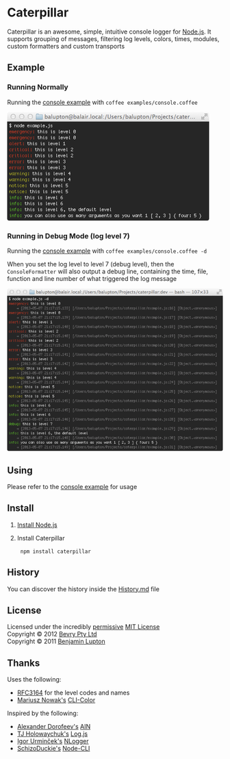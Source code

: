 # Caterpillar

Caterpillar is an awesome, simple, intuitive console logger for [Node.js](http://nodejs.org/). It supports grouping of messages, filtering log levels, colors, times, modules, custom formatters and custom transports


## Example

### Running Normally

Running the [console example](https://github.com/bevry/caterpillar/blob/master/example/console.coffee#files) with `coffee examples/console.coffee`

<img src="https://github.com/bevry/caterpillar/raw/master/media/caterpillar-normal.png"/>


### Running in Debug Mode (log level 7)

Running the [console example](https://github.com/bevry/caterpillar/blob/master/example/console.coffee#files) with `coffee examples/console.coffee -d`

When you set the log level to level 7 (debug level), then the `ConsoleFormatter` will also output a debug line, containing the time, file, function and line number of what triggered the log message

<img src="https://github.com/bevry/caterpillar/raw/master/media/caterpillar-debug.png"/>


## Using

Please refer to the [console example](https://github.com/bevry/caterpillar/blob/master/example/console.coffee#files) for usage


## Install

1. [Install Node.js](https://github.com/balupton/node/wiki/Installing-Node.js)

1. Install Caterpillar

		npm install caterpillar


## History

You can discover the history inside the [History.md](https://github.com/bevry/caterpillar/blob/master/History.md#files) file


## License

Licensed under the incredibly [permissive](http://en.wikipedia.org/wiki/Permissive_free_software_licence) [MIT License](http://creativecommons.org/licenses/MIT/)
<br/>Copyright &copy; 2012 [Bevry Pty Ltd](http://bevry.me)
<br/>Copyright &copy; 2011 [Benjamin Lupton](http://balupton.com)


## Thanks

Uses the following:

- [RFC3164](http://www.faqs.org/rfcs/rfc3164.html) for the level codes and names
- [Mariusz Nowak's](https://github.com/medikoo) [CLI-Color](https://github.com/medikoo/cli-color)

Inspired by the following:

- [Alexander Dorofeev's](https://github.com/akaspin) [AIN](https://github.com/akaspin/ain)
- [TJ Holowaychuk's](https://github.com/visionmedia) [Log.js](https://github.com/visionmedia/log.js)
- [Igor Urminček's](https://github.com/igo) [NLogger](https://github.com/igo/nlogger)
- [SchizoDuckie's](https://github.com/SchizoDuckie) [Node-CLI](https://github.com/SchizoDuckie/Node-CLI/)
